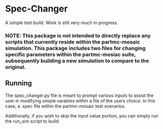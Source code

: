 # Spec-Changer

A simple test build. Work is still very much in progress.

### NOTE: This package is not intended to directly replace any scripts that currently reside within the partmc-mosaic simulation. This package includes two files for changing specific parameters within the partmc-mosiac suite, subsequently building a new simulation to compare to the original.

## Running
The spec_changer.py file is meant to prompt various inputs to assist the user in modifying simple varables within a file of the users choice. In this case, a .spec file within the partmc-mosaic test scenarios.

Additionally, if you wish to skip the input value portion, you can simply run the run_sim script to build.

